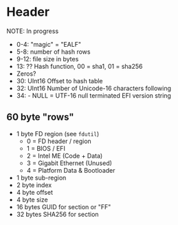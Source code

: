 # Header

NOTE: In progress

* 0-4: "magic" = "EALF"
* 5-8: number of hash rows
* 9-12: file size in bytes
* 13: ?? Hash function, 00 = sha1, 01 = sha256
* Zeros?
* 30: UInt16 Offset to hash table
* 32: UInt16 Number of Unicode-16 characters following
* 34: - NULL = UTF-16 null terminated EFI version string

## 60 byte "rows"

* 1 byte FD region (see `fdutil`)
  * 0 = FD header / region
  * 1 = BIOS / EFI
  * 2 = Intel ME (Code + Data)
  * 3 = Gigabit Ethernet (Unused)
  * 4 = Platform Data & Bootloader
* 1 byte sub-region
* 2 byte index
* 4 byte offset
* 4 byte size
* 16 bytes GUID for section or "FF"
* 32 bytes SHA256 for section
